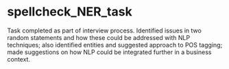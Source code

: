 # spellcheck_NER_task

Task completed as part of interview process. Identified issues in two random statements and how these could be addressed with NLP techniques; also identified entities and suggested approach to POS tagging; made suggestions on how NLP could be integrated further in a business context.
